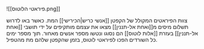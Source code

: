 ![[פיראטי הלוטוס.png]]

צוות הפיראטים המקולל של הקפטן [[אנשי כריש|הכירישי]] המת.
כאשר באו לדרוש תשלום מיסים מ[[ואחת אל-תננין]]
מצאו את עצמם מותקיפים על ידי תושבי [[ואחת אל-תננין]] בעזרת [[אלות לוטוס]] הם נסוגו ונטשו מספר אנשים מאחור.
תוך מספר ימים כל השורדים הפכו לפיראטי לוטוס, בזמן שהקפטן שלהם מת מהטפיל.

